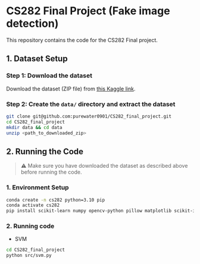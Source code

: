 # CS282 Final Project (Fake image detection)

This repository contains the code for the CS282 Final project.

## 1. Dataset Setup

### Step 1: Download the dataset

Download the dataset (ZIP file) from [this Kaggle link](https://www.kaggle.com/datasets/katsuyamucb/madde-dataset).

### Step 2: Create the `data/` directory and extract the dataset

```bash
git clone git@github.com:purewater0901/CS282_final_project.git
cd CS282_final_project
mkdir data && cd data
unzip <path_to_downloaded_zip>
```

## 2. Running the Code

> ⚠️ Make sure you have downloaded the dataset as described above before running the code.


### 1. Environment Setup
```bash
conda create -n cs282 python=3.10 pip
conda activate cs282
pip install scikit-learn numpy opencv-python pillow matplotlib scikit-image
```

### 2. Running code

- SVM

```bash
cd CS282_final_project
python src/svm.py
```